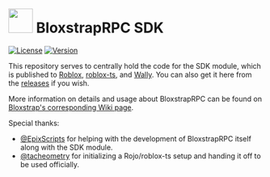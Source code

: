 # <img src="https://github.com/pizzaboxer/bloxstrap/raw/main/Images/Bloxstrap.png" width="48"/> BloxstrapRPC SDK
[![License](https://img.shields.io/github/license/bloxstraplabs/bloxstrap-rpc-sdk)](https://github.com/bloxstraplabs/bloxstrap-rpc-sdk/blob/main/LICENSE)
[![Version](https://img.shields.io/github/v/release/bloxstraplabs/bloxstrap-rpc-sdk?color=7a39fb)](https://github.com/bloxstraplabs/bloxstrap-rpc-sdk/releases/latest)

This repository serves to centrally hold the code for the SDK module, which is published to [Roblox](https://create.roblox.com/marketplace/asset/14278970228/BloxstrapRPC-SDK), [roblox-ts](https://www.npmjs.com/package/@rbxts/bloxstrap-rpc-sdk), and [Wally](https://wally.run/package/pizzaboxer/bloxstrap-rpc-sdk). You can also get it here from the [releases](https://github.com/bloxstraplabs/bloxstrap-rpc-sdk/releases/latest) if you wish.

More information on details and usage about BloxstrapRPC can be found on [Bloxstrap's corresponding Wiki page](https://github.com/pizzaboxer/bloxstrap/wiki/Integrating-Bloxstrap-functionality-into-your-game).

Special thanks:
- [@EpixScripts](https://github.com/EpixScripts) for helping with the development of BloxstrapRPC itself along with the SDK module.
- [@tacheometry](https://github.com/tacheometry) for initializing a Rojo/roblox-ts setup and handing it off to be used officially.

